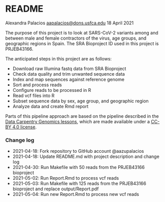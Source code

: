 # README

Alexandra Palacios
aapalacios@dons.usfca.edu
18 April 2021

The purpose of this project is to look at SARS-CoV-2 variants among and between male and female contractors of the virus, age groups, and geographic regions in Spain.
The SRA Bioproject ID used in this project is PRJEB43166.

The anticipated steps in this project are as follows:

* Download raw Illumina fastq data from SRA Bioproject
* Check data quality and trim unwanted sequence data
* Index and map sequences against reference genome
* Sort and process reads
* Configure reads to be processed in R
* Read vcf files into R
* Subset sequence data by sex, age group, and geographic region
* Analyze data and create Rmd report

Parts of this pipeline approach are based on the pipeline described in the [Data Carpentry Genomics lessons](https://datacarpentry.org/genomics-workshop/), which are made available under a [CC-BY 4.0 license](https://creativecommons.org/licenses/by/4.0/).

### Change log

* 2021-04-18: Fork repository to GitHub account @aazupalacios
* 2021-04-18: Update README.md with project description and change log
* 2021-04-30: Run Makefile with 50 reads from the PRJEB43166 bioproject
* 2021-05-02: Run Report.Rmd to process vcf reads
* 2021-05-03: Run Makefile with 125 reads from the PRJEB43166 bioproject and replace output/Report.pdf
* 2021-05-04: Run new Report.Rmd to process new vcf reads
